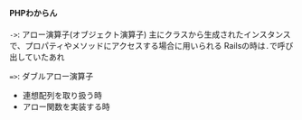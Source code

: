 #### PHPわからん

`->`: アロー演算子(オブジェクト演算子)
主にクラスから生成されたインスタンスで、プロパティやメソッドにアクセスする場合に用いられる
Railsの時は`.`で呼び出していたあれ

`=>`: ダブルアロー演算子
- 連想配列を取り扱う時
- アロー関数を実装する時

